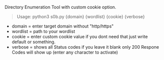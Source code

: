 Directory Enumeration Tool with custom cookie option.

> Usage: python3 s0b.py {domain} {wordlist} {cookie} {verbose}
- domain = enter target domain without "http/https"
- wordlist = path to your wordlist
- cookie = enter custom cookie value if you dont need that just write default or something.
- verbose = shows all Status codes if you leave it blank only 200 Respone Codes will show up (enter any character to activate)
